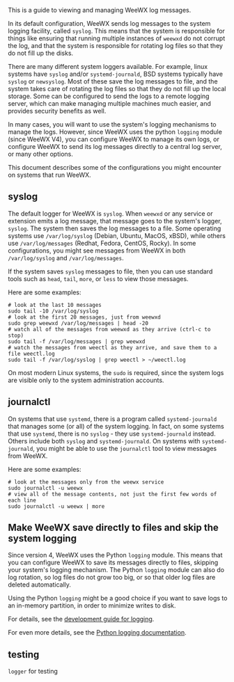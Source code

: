 This is a guide to viewing and managing WeeWX log messages.

In its default configuration, WeeWX sends log messages to the system logging facility, called `syslog`.  This means that the system is responsible for things like ensuring that running multiple instances of `weewxd` do not corrupt the log, and that the system is responsible for rotating log files so that they do not fill up the disks.

There are many different system loggers available.  For example, linux systems have `syslog` and/or `systemd-journald`, BSD systems typically have `syslog` or `newsyslog`. Most of these save the log messages to file, and the system takes care of rotating the log files so that they do not fill up the local storage. Some can be configured to send the logs to a remote logging server, which can make managing multiple machines much easier, and provides security benefits as well.

In many cases, you will want to use the system's logging mechanisms to manage the logs.  However, since WeeWX uses the python `logging` module (since WeeWX V4), you can configure WeeWX to manage its own logs, or configure WeeWX to send its log messages directly to a central log server, or many other options.

This document describes some of the configurations you might encounter on systems that run WeeWX.

## syslog

The default logger for WeeWX is `syslog`.  When `weewxd` or any service or extension emits a log message, that message goes to the system's logger, `syslog`.  The system then saves the log messages to a file.  Some operating systems use `/var/log/syslog` (Debian, Ubuntu, MacOS, xBSD), while others use `/var/log/messages` (Redhat, Fedora, CentOS, Rocky).  In some configurations, you might see messages from WeeWX in both `/var/log/syslog` and `/var/log/messages`.

If the system saves `syslog` messages to file, then you can use standard tools such as `head`, `tail`, `more`, or `less` to view those messages.

Here are some examples:
```
# look at the last 10 messages
sudo tail -10 /var/log/syslog
# look at the first 20 messages, just from weewxd
sudo grep weewxd /var/log/messages | head -20
# watch all of the messages from weewxd as they arrive (ctrl-c to stop)
sudo tail -f /var/log/messages | grep weewxd
# watch the messages from weectl as they arrive, and save them to a file weectl.log
sudo tail -f /var/log/syslog | grep weectl > ~/weectl.log
```

On most modern Linux systems, the `sudo` is required, since the system logs are visible only to the system administration accounts.

## journalctl

On systems that use `systemd`, there is a program called `systemd-journald` that manages some (or all) of the system logging.  In fact, on some systems that use `systemd`, there is no `syslog` - they use `systemd-journald` instead.  Others include both `syslog` and `systemd-journald`.  On systems with `systemd-journald`, you might be able to use the `journalctl` tool to view messages from WeeWX.

Here are some examples:
```
# look at the messages only from the weewx service
sudo journalctl -u weewx
# view all of the message contents, not just the first few words of each line
sudo journalctl -u weewx | more
```

## Make WeeWX save directly to files and skip the system logging

Since version 4, WeeWX uses the Python `logging` module.  This means that you can configure WeeWX to save its messages directly to files, skipping your system's logging mechanism.  The Python `logging` module can also do log rotation, so log files do not grow too big, or so that older log files are deleted automatically.

Using the Python `logging` might be a good choice if you want to save logs to an in-memory partition, in order to minimize writes to disk.

For details, see the [development guide for logging](https://github.com/weewx/weewx/wiki/WeeWX-v4-and-logging).

For even more details, see the [Python logging documentation](https://docs.python.org/3/library/logging.html).

## testing

`logger` for testing
